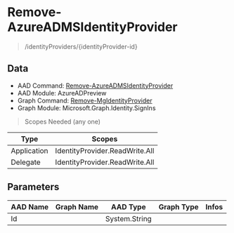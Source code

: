 # Remove-AzureADMSIdentityProvider

> /identityProviders/{identityProvider-id}

## Data

+ AAD Command: [Remove-AzureADMSIdentityProvider](https://docs.microsoft.com/en-us/powershell/module/AzureADPreview/Remove-AzureADMSIdentityProvider)
+ AAD Module: AzureADPreview
+ Graph Command: [Remove-MgIdentityProvider](https://docs.microsoft.com/en-us/powershell/module/Microsoft.Graph.Identity.SignIns/Remove-MgIdentityProvider)
+ Graph Module: Microsoft.Graph.Identity.SignIns

> Scopes Needed (any one)

|Type|Scopes|
|---|---|
|Application|IdentityProvider.ReadWrite.All|
|Delegate|IdentityProvider.ReadWrite.All|

## Parameters

|AAD Name|Graph Name|AAD Type|Graph Type|Infos|
|---|---|---|---|---|
|Id||System.String|||

